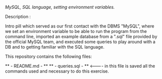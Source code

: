 _MySQL, SQL language, setting environment variables._

Description :

Intro pill which served as our first contact with the DBMS "MySQL", where we set an environment variable to be able to run the program from the command line, imported an example database from a ".sql" file provided by the official MySQL team, and executed some queries to play around with a DB and to getting familiar with the SQL language.

This repository contains the following files:

** - README.md - **
** - queries.sql - ** <---- in this file is saved all the commands used and necessary to do this exercise.
